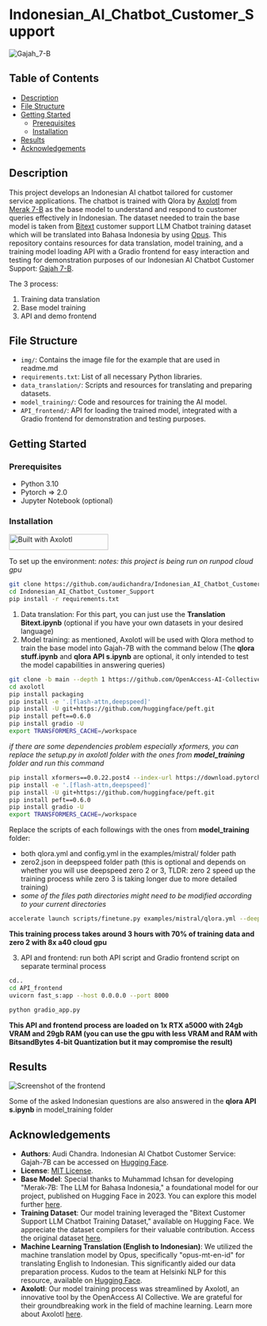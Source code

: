 # Indonesian_AI_Chatbot_Customer_Support

![Gajah_7-B](https://github.com/audichandra/Indonesian_AI_Chatbot_Customer_Support/blob/main/img/gajah%207b.jpg)

## Table of Contents
- [Description](#description)
- [File Structure](#file-structure)
- [Getting Started](#getting-started)
    - [Prerequisites](#prerequisites)
    - [Installation](#installation)
- [Results](#results)
- [Acknowledgements](#acknowledgements)

## Description
This project develops an Indonesian AI chatbot tailored for customer service applications. The chatbot is trained with Qlora by [Axolotl](https://github.com/OpenAccess-AI-Collective/axolotl) from [Merak 7-B](https://huggingface.co/Ichsan2895/Merak-7B-v4) as the base model to understand and respond to customer queries effectively in Indonesian. The dataset needed to train the base model is taken from [Bitext](https://huggingface.co/datasets/bitext/Bitext-customer-support-llm-chatbot-training-dataset) customer support LLM Chatbot training dataset which will be translated into Bahasa Indonesia by using [Opus](https://huggingface.co/Helsinki-NLP/opus-mt-en-id). This repository contains resources for data translation, model training, and a training model loading API with a Gradio frontend for easy interaction and testing for demonstration purposes of our Indonesian AI Chatbot Customer Support: [Gajah 7-B](https://huggingface.co/audichandra/Gajah-7B).

The 3 process: 
1. Training data translation
2. Base model training
3. API and demo frontend

## File Structure
- `img/`: Contains the image file for the example that are used in readme.md
- `requirements.txt`: List of all necessary Python libraries.
- `data_translation/`: Scripts and resources for translating and preparing datasets.
- `model_training/`: Code and resources for training the AI model.
- `API_frontend/`: API for loading the trained model, integrated with a Gradio frontend for demonstration and testing purposes.

## Getting Started

### Prerequisites
- Python 3.10
- Pytorch => 2.0 
- Jupyter Notebook (optional)


### Installation

[<img src="https://raw.githubusercontent.com/OpenAccess-AI-Collective/axolotl/main/image/axolotl-badge-web.png" alt="Built with Axolotl" width="200" height="32"/>](https://github.com/OpenAccess-AI-Collective/axolotl)

To set up the environment:
*notes: this project is being run on runpod cloud gpu* 

```bash
git clone https://github.com/audichandra/Indonesian_AI_Chatbot_Customer_Support.git
cd Indonesian_AI_Chatbot_Customer_Support
pip install -r requirements.txt
```
1. Data translation: For this part, you can just use the **Translation Bitext.ipynb** (optional if you have your own datasets in your desired language) 
2. Model training: as mentioned, Axolotl will be used with Qlora method to train the base model into Gajah-7B with the command below (The **qlora stuff.ipynb** and **qlora API s.ipynb** are optional, it only intended to test the model capabilities in answering queries)
```bash
git clone -b main --depth 1 https://github.com/OpenAccess-AI-Collective/axolotl
cd axolotl
pip install packaging
pip install -e '.[flash-attn,deepspeed]'
pip install -U git+https://github.com/huggingface/peft.git 
pip install peft==0.6.0
pip install gradio -U
export TRANSFORMERS_CACHE=/workspace
```
*if there are some dependencies problem especially xformers, you can replace the setup.py in axolotl folder with the ones from **model_training** folder and run this command*
```bash
pip install xformers==0.0.22.post4 --index-url https://download.pytorch.org/whl/cu118
pip install -e '.[flash-attn,deepspeed]'
pip install -U git+https://github.com/huggingface/peft.git 
pip install peft==0.6.0
pip install gradio -U
export TRANSFORMERS_CACHE=/workspace
```
Replace the scripts of each followings with the ones from **model_training** folder:
- both qlora.yml and config.yml in the examples/mistral/ folder path
- zero2.json in deepspeed folder path (this is optional and depends on whether you will use deepspeed zero 2 or 3, TLDR: zero 2 speed up the training process while zero 3 is taking longer due to more detailed training)
- *some of the files path directories might need to be modified according to your current directories*
```bash
accelerate launch scripts/finetune.py examples/mistral/qlora.yml --deepspeed deepspeed/zero2.json
```
**This training process takes around 3 hours with 70% of training data and zero 2 with 8x a40 cloud gpu**

3. API and frontend: run both API script and Gradio frontend script on separate terminal process
```bash
cd..
cd API_frontend
uvicorn fast_s:app --host 0.0.0.0 --port 8000
```
```bash
python gradio_app.py
```
**This API and frontend process are loaded on 1x RTX a5000 with 24gb VRAM and 29gb RAM (you can use the gpu with less VRAM and RAM with BitsandBytes 4-bit Quantization but it may compromise the result)** 

## Results

![Screenshot of the frontend](https://github.com/audichandra/Indonesian_AI_Chatbot_Customer_Support/blob/main/img/gradioex5.png)

Some of the asked Indonesian questions are also answered in the **qlora API s.ipynb** in model_training folder 

## Acknowledgements
- **Authors**: Audi Chandra. Indonesian AI Chatbot Customer Service: Gajah-7B can be accessed on [Hugging Face](https://huggingface.co/audichandra/Gajah-7B). 
- **License**: [MIT License](https://github.com/audichandra/Selenium_Webscraping_Kalibrr/blob/main/LICENSE).
- **Base Model**: Special thanks to Muhammad Ichsan for developing "Merak-7B: The LLM for Bahasa Indonesia," a foundational model for our project, published on Hugging Face in 2023. You can explore this model further [here](https://huggingface.co/Ichsan2895/Merak-7B-v4).
- **Training Dataset**: Our model training leveraged the "Bitext Customer Support LLM Chatbot Training Dataset," available on Hugging Face. We appreciate the dataset compilers for their valuable contribution. Access the original dataset [here](https://huggingface.co/datasets/bitext/Bitext-customer-support-llm-chatbot-training-dataset).
- **Machine Learning Translation (English to Indonesian)**: We utilized the machine translation model by Opus, specifically "opus-mt-en-id" for translating English to Indonesian. This significantly aided our data preparation process. Kudos to the team at Helsinki NLP for this resource, available on [Hugging Face](https://huggingface.co/Helsinki-NLP/opus-mt-en-id).
- **Axolotl**: Our model training process was streamlined by Axolotl, an innovative tool by the OpenAccess AI Collective. We are grateful for their groundbreaking work in the field of machine learning. Learn more about Axolotl [here](https://github.com/OpenAccess-AI-Collective/axolotl).
